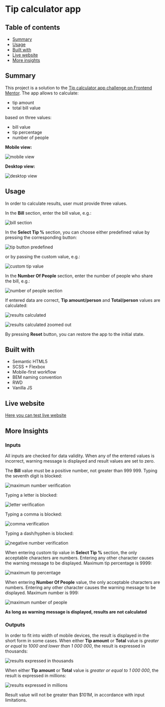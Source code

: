 # Tip calculator app

## Table of contents

- [Summary](#summary)
- [Usage](#usage)
- [Built with](#built-with)
- [Live website](#live-website)
- [More insights](#more-insights)


## Summary

This project is a solution to the [Tip calculator app challenge on Frontend Mentor](https://www.frontendmentor.io/challenges/tip-calculator-app-ugJNGbJUX). The app allows to calculate:
+ tip amount
+ total bill value

based on three values:

+ bill value
+ tip percentage
+ number of people

**Mobile view:**

![mobile view](/docs/general-view-mobile.png)



**Desktop view:**

![desktop view](/docs/general-view-desktop.png)




## Usage

In order to calculate results, user must provide three values.


In the **Bill** section, enter the bill value, e.g.:

![bill section](docs/bill/bill.png)


In the **Select Tip %** section, you can choose either predefined value by pressing the corresponding button:

![tip button predefined](/docs/tip-percentage/tip-percentage-button-predefined.png)

or by passing the custom value, e.g.:

![custom tip value](/docs/tip-percentage/tip-percentage-custom-value.png)

In the **Number Of People** section, enter the number of people who share the bill, e.g.:

![number of people section](docs/number-of-people/number-of-people.png)


If entered data are correct, **Tip amount/person** and **Total/person** values are calculated:

![results calculated](docs/results/results.png)

![results calculated zoomed out](docs/general-view-desktop-calculated.png)

By pressing **Reset** button, you can restore the app to the initial state.

## Built with

- Semantic HTML5
- SCSS + Flexbox
- Mobile-first workflow
- BEM naming convention
- RWD
- Vanilla JS

## Live website

[Here you can test live website](https://aviation4.github.io/Tip-calculator/)


## More Insights

### Inputs ###

All inputs are checked for data validity. When any of the entered values is incorrect, warning message is displayed and result values are set to zero.


The **Bill** value must be a positive number, not greater than 999 999. Typing the seventh digit is blocked:

![maximum number verification](/docs/bill/bill-max-number.png)

Typing a letter is blocked:

![letter verification](/docs/bill/bill-letter.png)

Typing a comma is blocked:

![comma verification](/docs/bill/bill-period.png)

Typing a dash/hyphen is blocked:

![negative number verification](/docs/bill/bill-negative.png)

When entering custom tip value in **Select Tip %** section, the only acceptable characters are numbers. Entering any other character causes the warning message to be displayed. Maximum tip percentage is 9999:

![maximum tip percentage](docs/tip-percentage/tip-percentage-custom-value-max.png)

When entering **Number Of People** value, the only acceptable characters are numbers. Entering any other character causes the warning message to be displayed. Maximum number is 999:

![maximum number of people](docs/number-of-people/number-of-people-max.png)

**As long as warning message is displayed, results are not calculated**


### Outputs ###

In order to fit into width of mobile devices, the result is displayed in the short form in some cases. When either **Tip amount** or **Total** value is *greater or equal to 1000 and lower than 1 000 000*, the result is expressed in thousands:

![results expressed in thousands](docs/results/results-thousands.png)

When either **Tip amount** or **Total** value is *greater or equal to 1 000 000*, the result is expressed in millions:

![results expressed in millions](docs/results/results-millions.png)

Result value will not be greater than $101M, in accordance with input limitations.

